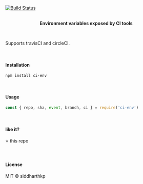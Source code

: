 [![Build Status](http://drone-community.eastus.cloudapp.azure.com/api/badge/github.com/siddharthkp/ci-env/status.svg?branch=master)](http://drone-community.eastus.cloudapp.azure.com/github.com/siddharthkp/ci-env)

<p align="center">
  <br>
  <b>Environment variables exposed by CI tools</b>
  <br>
</p>

&nbsp;

Supports travisCI and circleCI.

&nbsp;

#### Installation

```
npm install ci-env
```

&nbsp;

#### Usage

```js
const { repo, sha, event, branch, ci } = require('ci-env')
```

&nbsp;

#### like it?

⭐️ this repo

&nbsp;

#### License

MIT © siddharthkp
